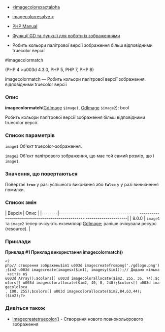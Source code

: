 - [«imagecolorexactalpha](function.imagecolorexactalpha.md)
- [imagecolorresolve »](function.imagecolorresolve.md)

- [PHP Manual](index.md)
- [Функції GD та функції для роботи із зображеннями](ref.image.md)
- Робить кольори палітрової версії зображення більш відповідними
truecolor версії

#imagecolormatch

(PHP 4 \>u003d 4.3.0, PHP 5, PHP 7, PHP 8)

imagecolormatch — Робить кольори палітрової версії зображення.
відповідними truecolor версії

### Опис

**imagecolormatch**([GdImage](class.gdimage.md) `$image1`,
[GdImage](class.gdimage.md) `$image2`): bool

Робить кольори палітрової версії зображення більш відповідними
truecolor версії.

### Список параметрів

`image1`
Об'єкт truecolor-зображення.

`image2`
Об'єкт палітрового зображення, що має той самий розмір, що і `image1`.

### Значення, що повертаються

Повертає **`true`** у разі успішного виконання або **`false`** у
у разі виникнення помилки.

### Список змін

| Версія | Опис |
|--------|---------------------------------------- -------------------------------------------------- ---------------------|
| 8.0.0 | `image1` та `image2` тепер очікують екземпляр [GdImage](class.gdimage.md); раніше очікували ресурс (resource). |

### Приклади

**Приклад #1 Приклад використання **imagecolormatch()****

` <?php// створення зображень$im1 u003d imagecreatefrompng('./gdlogo.png');$im2 u003d imagecreate(imagesx($im1), imagesy($im1));// Додамо кілька квітів в$ u003d Array();$colors[] u003d imagecolorallocate($im2, 255, 36, 74);$colors[] u003d imagecolorallocate($im2, 40, 0, 240);$colors[] u003d imagecololoca , 100, 255);$colors[] u003d imagecolorallocate($im2,84,63,44); ($im2);?> `

### Дивіться також

- [imagecreatetruecolor()](function.imagecreatetruecolor.md) -
Створення нового повнокольорового зображення
